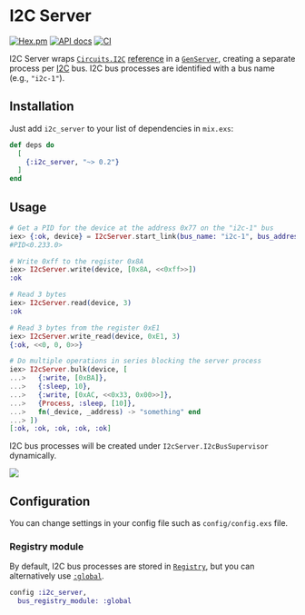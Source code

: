 # I2C Server

[![Hex.pm](https://img.shields.io/hexpm/v/i2c_server.svg)](https://hex.pm/packages/i2c_server)
[![API docs](https://img.shields.io/hexpm/v/i2c_server.svg?label=docs)](https://hexdocs.pm/i2c_server)
[![CI](https://github.com/mnishiguchi/i2c_server/actions/workflows/ci.yml/badge.svg)](https://github.com/mnishiguchi/i2c_server/actions/workflows/ci.yml)

I2C Server wraps [`Circuits.I2C`](https://hexdocs.pm/circuits_i2c/readme.html) [reference](http://erlang.org/documentation/doc-6.0/doc/reference_manual/data_types.html#id67235) in a [`GenServer`](https://hexdocs.pm/elixir/GenServer.html), creating a separate
process per [I2C](https://en.wikipedia.org/wiki/I%C2%B2C) bus. I2C bus processes are
identified with a bus name (e.g., `"i2c-1"`).

## Installation

Just add `i2c_server` to your list of dependencies in `mix.exs`:

```elixir
def deps do
  [
    {:i2c_server, "~> 0.2"}
  ]
end
```

## Usage

```elixir
# Get a PID for the device at the address 0x77 on the "i2c-1" bus
iex> {:ok, device} = I2cServer.start_link(bus_name: "i2c-1", bus_address: 0x77)
#PID<0.233.0>

# Write 0xff to the register 0x8A
iex> I2cServer.write(device, [0x8A, <<0xff>>])
:ok

# Read 3 bytes
iex> I2cServer.read(device, 3)
:ok

# Read 3 bytes from the register 0xE1
iex> I2cServer.write_read(device, 0xE1, 3)
{:ok, <<0, 0, 0>>}

# Do multiple operations in series blocking the server process
iex> I2cServer.bulk(device, [
...>   {:write, [0xBA]},
...>   {:sleep, 10},
...>   {:write, [0xAC, <<0x33, 0x00>>]},
...>   {Process, :sleep, [10]},
...>   fn(_device, _address) -> "something" end
...> ])
[:ok, :ok, :ok, :ok, :ok]
```

I2C bus processes will be created under `I2cServer.I2cBusSupervisor` dynamically.

![](https://user-images.githubusercontent.com/7563926/117657605-c2083e00-b167-11eb-8f76-3595b4fa5785.png)

## Configuration

You can change settings in your config file such as `config/config.exs` file.

### Registry module

By default, I2C bus processes are
stored in [`Registry`](https://hexdocs.pm/elixir/Registry.html), but you can alternatively use
[`:global`](http://erlang.org/doc/man/global.html).

```elixir
config :i2c_server,
  bus_registry_module: :global
```
